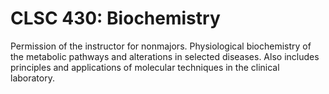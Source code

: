 # CLSC 430: Biochemistry

Permission of the instructor for nonmajors. Physiological biochemistry of the metabolic pathways and alterations in selected diseases. Also includes principles and applications of molecular techniques in the clinical laboratory.